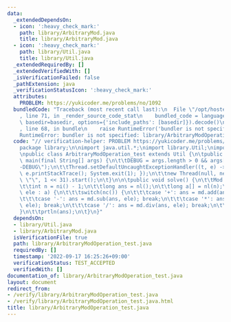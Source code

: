 ```yaml
---
data:
  _extendedDependsOn:
  - icon: ':heavy_check_mark:'
    path: library/ArbitraryMod.java
    title: library/ArbitraryMod.java
  - icon: ':heavy_check_mark:'
    path: library/Util.java
    title: library/Util.java
  _extendedRequiredBy: []
  _extendedVerifiedWith: []
  _isVerificationFailed: false
  _pathExtension: java
  _verificationStatusIcon: ':heavy_check_mark:'
  attributes:
    PROBLEM: https://yukicoder.me/problems/no/1092
  bundledCode: "Traceback (most recent call last):\n  File \"/opt/hostedtoolcache/Python/3.10.6/x64/lib/python3.10/site-packages/onlinejudge_verify/documentation/build.py\"\
    , line 71, in _render_source_code_stat\n    bundled_code = language.bundle(stat.path,\
    \ basedir=basedir, options={'include_paths': [basedir]}).decode()\n  File \"/opt/hostedtoolcache/Python/3.10.6/x64/lib/python3.10/site-packages/onlinejudge_verify/languages/user_defined.py\"\
    , line 68, in bundle\n    raise RuntimeError('bundler is not specified: {}'.format(str(path)))\n\
    RuntimeError: bundler is not specified: library/ArbitraryModOperation_test.java\n"
  code: "// verification-helper: PROBLEM https://yukicoder.me/problems/no/1092\n\n\
    package library;\n\nimport java.util.*;\nimport library.Util;\nimport library.ArbitraryMod;\n\
    \npublic class ArbitraryModOperation_test extends Util {\n\tpublic static void\
    \ main(final String[] args) {\n\t\tDEBUG = args.length > 0 && args[0].equals(\"\
    -DEBUG\");\n\t\tThread.setDefaultUncaughtExceptionHandler((t, e) -> { flush();\
    \ e.printStackTrace(); System.exit(1); });\n\t\tnew Thread(null, new ArbitraryModOperation_test(),\
    \ \"\", 1 << 31).start();\n\t}\n\n\tpublic void solve() {\n\t\tMod md = new ArbitraryMod(nl());\n\
    \t\tint n = ni() - 1;\n\t\tlong ans = nl();\n\t\tlong a[] = nl(n);\n\t\tfor(long\
    \ ele : a) {\n\t\t\tswitch(nc()) {\n\t\t\tcase '+': ans = md.add(ans, ele); break;\n\
    \t\t\tcase '-': ans = md.sub(ans, ele); break;\n\t\t\tcase '*': ans = md.mul(ans,\
    \ ele); break;\n\t\t\tcase '/': ans = md.div(ans, ele); break;\n\t\t\t}\n\t\t\
    }\n\t\tprtln(ans);\n\t}\n}"
  dependsOn:
  - library/Util.java
  - library/ArbitraryMod.java
  isVerificationFile: true
  path: library/ArbitraryModOperation_test.java
  requiredBy: []
  timestamp: '2022-09-17 16:25:26+09:00'
  verificationStatus: TEST_ACCEPTED
  verifiedWith: []
documentation_of: library/ArbitraryModOperation_test.java
layout: document
redirect_from:
- /verify/library/ArbitraryModOperation_test.java
- /verify/library/ArbitraryModOperation_test.java.html
title: library/ArbitraryModOperation_test.java
---
```

